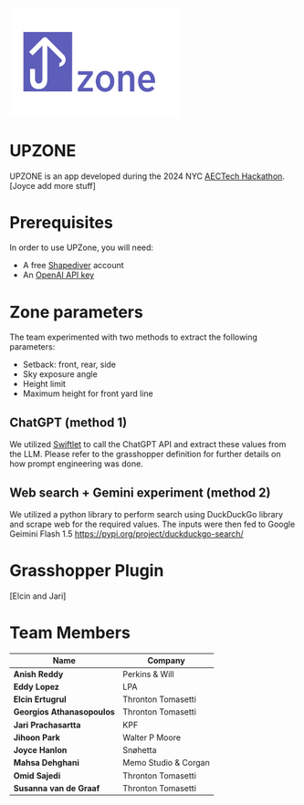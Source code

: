 <img src="https://github.com/ssajedi/upzone/blob/main/assets/logo.png" width="300">


# UPZONE

UPZONE is an app developed during the 2024 NYC [AECTech Hackathon](https://www.aectech.us/nyc-conference). 
[Joyce add more stuff]

# Prerequisites
In order to use UPZone, you will need:
* A free [Shapediver](https://www.shapediver.com/) account
* An [OpenAI API key](https://platform.openai.com/)

# Zone parameters 
The team experimented with two methods to extract the following parameters:
* Setback: front, rear, side
* Sky exposure angle
* Height limit
* Maximum height for front yard line

## ChatGPT (method 1)
We utilized [Swiftlet](https://www.food4rhino.com/en/app/swiftlet) to call the ChatGPT API and extract these values from the LLM. Please refer to the grasshopper definition for further details on how prompt engineering was done. 

## Web search + Gemini experiment (method 2)
We utilized a python library to perform search using DuckDuckGo library and scrape web for the required values. The inputs were then fed to Google Geimini Flash 1.5 https://pypi.org/project/duckduckgo-search/

  
# Grasshopper Plugin
[Elcin and Jari]

# Team Members

| Name                                   | Company                        |
|----------------------------------------|--------------------------------|
| **Anish Reddy**                        | Perkins & Will                 | 
| **Eddy Lopez**                         | LPA                            |
| **Elcin Ertugrul**                     | Thronton Tomasetti             |
| **Georgios Athanasopoulos**            | Thronton Tomasetti             |
| **Jari Prachasartta**                  | KPF                            |
| **Jihoon Park**                        | Walter P Moore                 |
| **Joyce Hanlon**                       | Snøhetta                       |
| **Mahsa Dehghani**                     | Memo Studio & Corgan           |
| **Omid Sajedi**                        | Thronton Tomasetti             |
| **Susanna van de Graaf**               | Thronton Tomasetti             |
